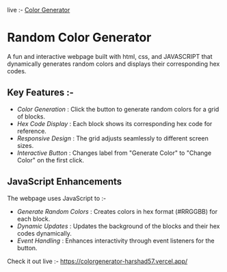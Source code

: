 live :- [Color Generator](https://colorgenerator-harshad57.vercel.app/)

# Random Color Generator

A fun and interactive webpage built with html, css, and JAVASCRIPT that dynamically generates random colors and displays their corresponding hex codes.

## Key Features :-

- *Color Generation* : Click the button to generate random colors for a grid of blocks.
- *Hex Code Display* : Each block shows its corresponding hex code for reference.
- *Responsive Design* : The grid adjusts seamlessly to different screen sizes.
- *Interactive Button* : Changes label from "Generate Color" to "Change Color" on the first click.

## JavaScript Enhancements

The webpage uses JavaScript to :-

- *Generate Random Colors* : Creates colors in hex format (#RRGGBB) for each block.
- *Dynamic Updates* : Updates the background of the blocks and their hex codes dynamically.
- *Event Handling* : Enhances interactivity through event listeners for the button.

Check it out live :- https://colorgenerator-harshad57.vercel.app/
